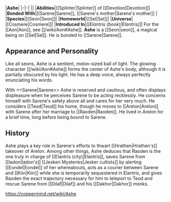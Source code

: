 |**Ashe**|
|-|-|
||
|**Abilities**|[[Splinter\|Splinter]] of [[Devotion\|Devotion]]|
|**Bonded With**|[[Sarene\|Sarene]], [[Sarene's mother\|Sarene's mother]] |
|**Species**|[[Seon\|Seon]]|
|**Homeworld**|[[Sel\|Sel]]|
|**Universe**|[[Cosmere\|Cosmere]]|
|**Introduced In**|*[[Elantris (book)\|Elantris]]*|
For the [[Aon\|Aon]], see [[/wiki/Aon#Ashe]].
**Ashe** is a [[Seon\|seon]], a magical being on [[Sel\|Sel]]. He is bonded to [[Sarene\|Sarene]].

## Appearance and Personality
Like all seons, Ashe is a sentient, melon-sized ball of light. The glowing character [[/wiki/Aon#Ashe]] forms the center of Ashe's body, although it is partially obscured by his light. He has a deep voice, always perfectly enunciating his words.

  With <<Sarene\|Sarene>>
Ashe is reserved and cautious, and often displays displeasure when he perceives Sarene to be acting recklessly. He concerns himself with Sarene's safety above all and cares for her very much.
He considers [[Teod\|Teod]] his home, though he moves to [[Arelon\|Arelon]] with Sarene after her marriage to [[Raoden\|Raoden]]. He lived in Arelon for a brief time, long before being bound to Sarene.

## History
Ashe plays a key role in Sarene's efforts to thwart [[Hrathen\|Hrathen's]] takeover of Arelon. Among other things, Ashe deduces that Raoden is the one truly in charge of [[Elantris (city)\|Elantris]], saves Sarene from [[Iadon\|Iadon's]] [[Jeskeri Mysteries\|Jesker cultists]] by alerting [[Eondel\|Eondel]] of her whereabouts, acts as a courier between Sarene and [[Kiin\|Kiin]] while she is temporarily sequestered in Elantris, and gives Raoden the exact trajectory necessary for him to teleport to Teod and rescue Sarene from [[Dilaf\|Dilaf]] and his [[Dakhor\|Dakhor]] monks.



https://coppermind.net/wiki/Ashe